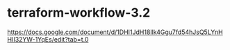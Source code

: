 # terraform-workflow-3.2
https://docs.google.com/document/d/1DHI1JdH18Ilk4Ggu7fd54hJsQ5LYnHHII32YW-1YqEs/edit?tab=t.0
